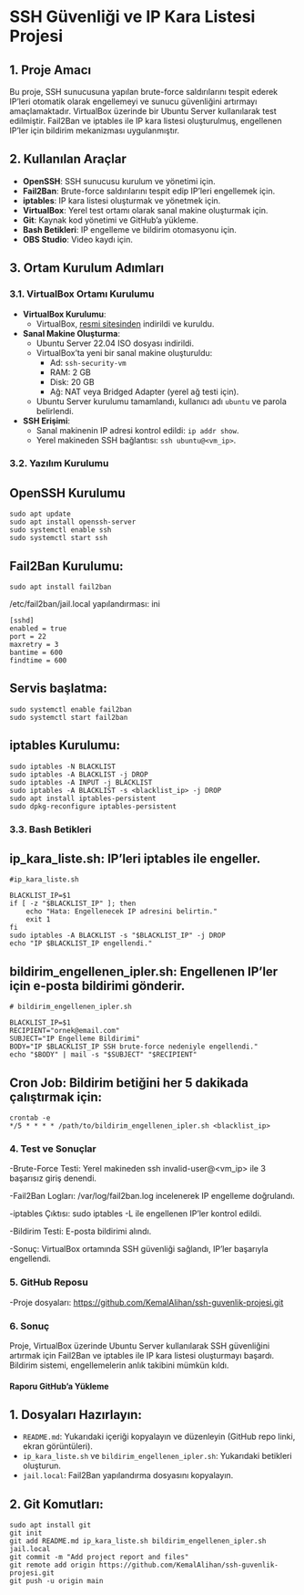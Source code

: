 # SSH Güvenliği ve IP Kara Listesi Projesi

## 1. Proje Amacı
Bu proje, SSH sunucusuna yapılan brute-force saldırılarını tespit ederek IP’leri otomatik olarak engellemeyi ve sunucu güvenliğini artırmayı amaçlamaktadır. VirtualBox üzerinde bir Ubuntu Server kullanılarak test edilmiştir. Fail2Ban ve iptables ile IP kara listesi oluşturulmuş, engellenen IP’ler için bildirim mekanizması uygulanmıştır.

## 2. Kullanılan Araçlar
- **OpenSSH**: SSH sunucusu kurulum ve yönetimi için.
- **Fail2Ban**: Brute-force saldırılarını tespit edip IP’leri engellemek için.
- **iptables**: IP kara listesi oluşturmak ve yönetmek için.
- **VirtualBox**: Yerel test ortamı olarak sanal makine oluşturmak için.
- **Git**: Kaynak kod yönetimi ve GitHub’a yükleme.
- **Bash Betikleri**: IP engelleme ve bildirim otomasyonu için.
- **OBS Studio**: Video kaydı için.

## 3. Ortam Kurulum Adımları
### 3.1. VirtualBox Ortamı Kurulumu
- **VirtualBox Kurulumu**:
  - VirtualBox, [resmi sitesinden](https://www.virtualbox.org/) indirildi ve kuruldu.
- **Sanal Makine Oluşturma**:
  - Ubuntu Server 22.04 ISO dosyası indirildi.
  - VirtualBox’ta yeni bir sanal makine oluşturuldu:
    - Ad: `ssh-security-vm`
    - RAM: 2 GB
    - Disk: 20 GB
    - Ağ: NAT veya Bridged Adapter (yerel ağ testi için).
  - Ubuntu Server kurulumu tamamlandı, kullanıcı adı `ubuntu` ve parola belirlendi.
- **SSH Erişimi**:
  - Sanal makinenin IP adresi kontrol edildi: `ip addr show`.
  - Yerel makineden SSH bağlantısı: `ssh ubuntu@<vm_ip>`.

### 3.2. Yazılım Kurulumu
 ## OpenSSH Kurulumu
    sudo apt update
    sudo apt install openssh-server
    sudo systemctl enable ssh
    sudo systemctl start ssh

## Fail2Ban Kurulumu:

    sudo apt install fail2ban

  /etc/fail2ban/jail.local yapılandırması:
  ini

    [sshd]
    enabled = true
    port = 22
    maxretry = 3
    bantime = 600
    findtime = 600

## Servis başlatma:

    sudo systemctl enable fail2ban
    sudo systemctl start fail2ban

## iptables Kurulumu:

    sudo iptables -N BLACKLIST
    sudo iptables -A BLACKLIST -j DROP
    sudo iptables -A INPUT -j BLACKLIST
    sudo iptables -A BLACKLIST -s <blacklist_ip> -j DROP
    sudo apt install iptables-persistent
    sudo dpkg-reconfigure iptables-persistent

### 3.3. Bash Betikleri
  ## ip_kara_liste.sh: IP’leri iptables ile engeller.

    #ip_kara_liste.sh

    BLACKLIST_IP=$1
    if [ -z "$BLACKLIST_IP" ]; then
        echo "Hata: Engellenecek IP adresini belirtin."
        exit 1
    fi
    sudo iptables -A BLACKLIST -s "$BLACKLIST_IP" -j DROP
    echo "IP $BLACKLIST_IP engellendi."
    
  ## bildirim_engellenen_ipler.sh: Engellenen IP’ler için e-posta bildirimi gönderir.
    
    # bildirim_engellenen_ipler.sh
    
    BLACKLIST_IP=$1
    RECIPIENT="ornek@email.com"
    SUBJECT="IP Engelleme Bildirimi"
    BODY="IP $BLACKLIST_IP SSH brute-force nedeniyle engellendi."
    echo "$BODY" | mail -s "$SUBJECT" "$RECIPIENT"

## Cron Job: Bildirim betiğini her 5 dakikada çalıştırmak için:

    crontab -e
    */5 * * * * /path/to/bildirim_engellenen_ipler.sh <blacklist_ip>

### 4. Test ve Sonuçlar
  -Brute-Force Testi: Yerel makineden ssh invalid-user@<vm_ip> ile 3 başarısız giriş denendi.

  -Fail2Ban Logları: /var/log/fail2ban.log incelenerek IP engelleme doğrulandı.

  -iptables Çıktısı: sudo iptables -L ile engellenen IP’ler kontrol edildi.

  -Bildirim Testi: E-posta bildirimi alındı.

  -Sonuç: VirtualBox ortamında SSH güvenliği sağlandı, IP’ler başarıyla engellendi.


### 5. GitHub Reposu
  -Proje dosyaları: https://github.com/KemalAlihan/ssh-guvenlik-projesi.git

  
### 6. Sonuç
Proje, VirtualBox üzerinde Ubuntu Server kullanılarak SSH güvenliğini artırmak için Fail2Ban ve iptables ile IP kara listesi oluşturmayı başardı. Bildirim      sistemi, engellemelerin anlık takibini mümkün kıldı.

#### **Raporu GitHub’a Yükleme**
## 1. **Dosyaları Hazırlayın**:
   - `README.md`: Yukarıdaki içeriği kopyalayın ve düzenleyin (GitHub repo linki, ekran görüntüleri).
   - `ip_kara_liste.sh` ve `bildirim_engellenen_ipler.sh`: Yukarıdaki betikleri oluşturun.
   - `jail.local`: Fail2Ban yapılandırma dosyasını kopyalayın.

## 2. **Git Komutları**:
    sudo apt install git
    git init
    git add README.md ip_kara_liste.sh bildirim_engellenen_ipler.sh jail.local
    git commit -m "Add project report and files"
    git remote add origin https://github.com/KemalAlihan/ssh-guvenlik-projesi.git
    git push -u origin main

